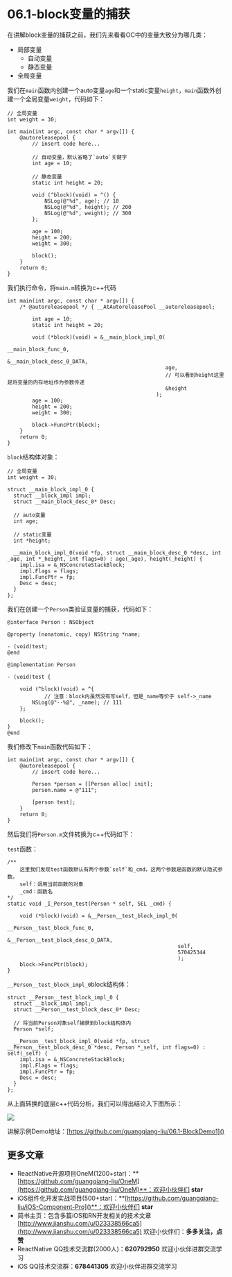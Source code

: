 # 06.1-block变量的捕获

在讲解block变量的捕获之前，我们先来看看OC中的变量大致分为哪几类：

* 局部变量
	* 自动变量
	* 静态变量
* 全局变量

我们在`main`函数内创建一个auto变量`age`和一个static变量`height`，`main`函数外创建一个全局变量`weight`，代码如下：

```
// 全局变量
int weight = 30;

int main(int argc, const char * argv[]) {
    @autoreleasepool {
        // insert code here...
        
        // 自动变量，默认省略了`auto`关键字
        int age = 10;
        
        // 静态变量
        static int height = 20;
        
        void (^block)(void) = ^() {
            NSLog(@"%d", age); // 10
            NSLog(@"%d", height); // 200
            NSLog(@"%d", weight); // 300
        };
        
        age = 100;
        height = 200;
        weight = 300;
        
        block();
    }
    return 0;
}
```

我们执行命令，将`main.m`转换为c++代码

```
int main(int argc, const char * argv[]) {
    /* @autoreleasepool */ { __AtAutoreleasePool __autoreleasepool; 

        int age = 10;
        static int height = 20;

        void (*block)(void) = &__main_block_impl_0(
                                                   __main_block_func_0,
                                                   &__main_block_desc_0_DATA,
                                                   age,
                                                   // 可以看到height这里是将变量的内存地址作为参数传递
                                                   &height
                                                );
        age = 100;
        height = 200;
        weight = 300;

        block->FuncPtr(block);
    }
    return 0;
}
```

`block`结构体对象：

```
// 全局变量
int weight = 30;

struct __main_block_impl_0 {
  struct __block_impl impl;
  struct __main_block_desc_0* Desc;
  
  // auto变量
  int age;
  
  // static变量
  int *height;
  
  __main_block_impl_0(void *fp, struct __main_block_desc_0 *desc, int _age, int *_height, int flags=0) : age(_age), height(_height) {
    impl.isa = &_NSConcreteStackBlock;
    impl.Flags = flags;
    impl.FuncPtr = fp;
    Desc = desc;
  }
};
```

我们在创建一个`Person`类验证变量的捕获，代码如下：

```
@interface Person : NSObject

@property (nonatomic, copy) NSString *name;

- (void)test;
@end

@implementation Person

- (void)test {

    void (^block)(void) = ^{
    		// 注意：block内虽然没有写self，但是_name等价于 self->_name
        NSLog(@"--%@", _name); // 111
    };
    
    block();
}
@end
```

我们修改下`main`函数代码如下：

```
int main(int argc, const char * argv[]) {
    @autoreleasepool {
        // insert code here...
        
        Person *person = [[Person alloc] init];
        person.name = @"111";
        
        [person test];
    }
    return 0;
}
```

然后我们将`Person.m`文件转换为c++代码如下：

`test`函数：

```
/**
	这里我们发现test函数默认有两个参数`self`和_cmd，这两个参数是函数的默认隐式参数。
	self：调用当前函数的对象
	_cmd：函数名
*/
static void _I_Person_test(Person * self, SEL _cmd) {

	void (*block)(void) = &__Person__test_block_impl_0(
                                                       __Person__test_block_func_0,
                                                       &__Person__test_block_desc_0_DATA,
                                                       self,
                                                       570425344
                                                       );
    block->FuncPtr(block);
}
```

`__Person__test_block_impl_0`block结构体：

```
struct __Person__test_block_impl_0 {
  struct __block_impl impl;
  struct __Person__test_block_desc_0* Desc;
  
  // 将当前Person对象self捕获到block结构体内
  Person *self;
  
  __Person__test_block_impl_0(void *fp, struct __Person__test_block_desc_0 *desc, Person *_self, int flags=0) : self(_self) {
    impl.isa = &_NSConcreteStackBlock;
    impl.Flags = flags;
    impl.FuncPtr = fp;
    Desc = desc;
  }
};
```

从上面转换的底层c++代码分析，我们可以得出结论入下图所示：

![](https://imgs-1257778377.cos.ap-shanghai.myqcloud.com/QQ20200205-150436@2x.png)


讲解示例Demo地址：[https://github.com/guangqiang-liu/06.1-BlockDemo1]()


## 更多文章
* ReactNative开源项目OneM(1200+star)：**[https://github.com/guangqiang-liu/OneM](https://github.com/guangqiang-liu/OneM)**：欢迎小伙伴们 **star**
* iOS组件化开发实战项目(500+star)：**[https://github.com/guangqiang-liu/iOS-Component-Pro]()**：欢迎小伙伴们 **star**
* 简书主页：包含多篇iOS和RN开发相关的技术文章[http://www.jianshu.com/u/023338566ca5](http://www.jianshu.com/u/023338566ca5) 欢迎小伙伴们：**多多关注，点赞**
* ReactNative QQ技术交流群(2000人)：**620792950** 欢迎小伙伴进群交流学习
* iOS QQ技术交流群：**678441305** 欢迎小伙伴进群交流学习